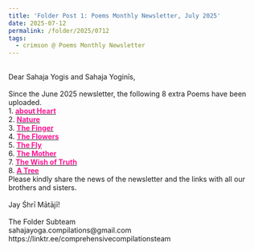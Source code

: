 ```yaml
---
title: 'Folder Post 1: Poems Monthly Newsletter, July 2025'
date: 2025-07-12
permalink: /folder/2025/0712
tags:
  - crimson @ Poems Monthly Newsletter
---
```


<p>
<br>
Dear Sahaja Yogis and Sahaja Yoginīs,<br>
<br>
Since the June 2025 newsletter, the following 8 extra Poems have been uploaded.<br>
1. <a href="https://seven-teams.github.io/folder/1999-0709-BC"> <font color="DeepPink"><b>about Heart</b></font></a><br>
2. <a href="https://seven-teams.github.io/folder/1997-98-ST-Nature"> <font color="DeepPink"><b>Nature</b></font></a><br>
3. <a href="https://seven-teams.github.io/folder/1999-0709-DR-The-Finger"> <font color="DeepPink"><b>The Finger</b></font></a><br>
4. <a href="https://seven-teams.github.io/folder/1996-AL-The-Flowers"> <font color="DeepPink"><b>The Flowers</b></font></a><br>
5. <a href="https://seven-teams.github.io/folder/1997-98-ST-Fly"> <font color="DeepPink"><b>The Fly</b></font></a><br>
6. <a href="https://seven-teams.github.io/folder/1997-98-PM-The-Mother"> <font color="DeepPink"><b>The Mother</b></font></a><br>
7. <a href="https://seven-teams.github.io/folder/1997-AL-The-Wish-of_Truth"> <font color="DeepPink"><b>The Wish of Truth</b></font></a><br>
8. <a href="https://seven-teams.github.io/folder/1997-98-MP-A-Tree"> <font color="DeepPink"><b>A Tree</b></font></a><br>
Please kindly share the news of the newsletter and the links with all our brothers and sisters.<br>
<br>
Jay Śhrī Mātājī!<br>
<br>
The Folder Subteam<br>
sahajayoga.compilations@gmail.com<br>
https://linktr.ee/comprehensivecompilationsteam<br>
</p>